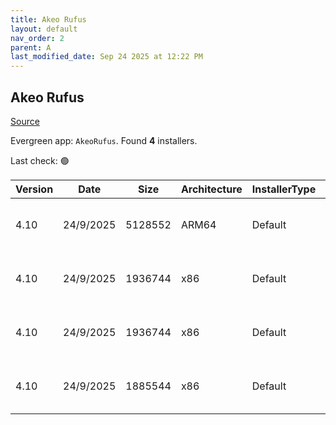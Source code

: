 ```yaml
---
title: Akeo Rufus
layout: default
nav_order: 2
parent: A
last_modified_date: Sep 24 2025 at 12:22 PM
---
```


## Akeo Rufus

[Source](https://rufus.ie/)

Evergreen app: `AkeoRufus`. Found **4** installers.

Last check: 🟢

| Version | Date      | Size    | Architecture | InstallerType | Type | URI                                                                                                                                                            |
| ------- | --------- | ------- | ------------ | ------------- | ---- | -------------------------------------------------------------------------------------------------------------------------------------------------------------- |
| 4.10    | 24/9/2025 | 5128552 | ARM64        | Default       | exe  | [https://github.com/pbatard/rufus/releases/download/v4.10/rufus-4.10_arm64.exe](https://github.com/pbatard/rufus/releases/download/v4.10/rufus-4.10_arm64.exe) |
| 4.10    | 24/9/2025 | 1936744 | x86          | Default       | exe  | [https://github.com/pbatard/rufus/releases/download/v4.10/rufus-4.10.exe](https://github.com/pbatard/rufus/releases/download/v4.10/rufus-4.10.exe)             |
| 4.10    | 24/9/2025 | 1936744 | x86          | Default       | exe  | [https://github.com/pbatard/rufus/releases/download/v4.10/rufus-4.10p.exe](https://github.com/pbatard/rufus/releases/download/v4.10/rufus-4.10p.exe)           |
| 4.10    | 24/9/2025 | 1885544 | x86          | Default       | exe  | [https://github.com/pbatard/rufus/releases/download/v4.10/rufus-4.10_x86.exe](https://github.com/pbatard/rufus/releases/download/v4.10/rufus-4.10_x86.exe)     |

